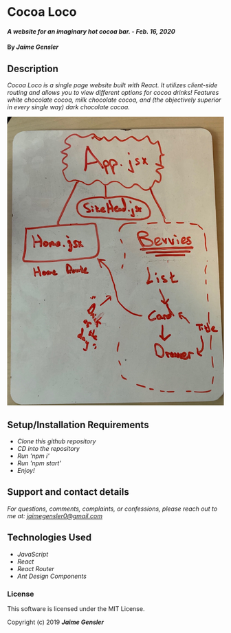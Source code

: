 # Cocoa Loco

#### _A website for an imaginary hot cocoa bar. - Feb. 16, 2020_

#### By _Jaime Gensler_

## Description

_Cocoa Loco is a single page website built with React. It utilizes client-side routing and allows you to view different options for cocoa drinks! Features white chocolate cocoa, milk chocolate cocoa, and (the objectively superior in every single way) dark chocolate cocoa._

![Structure of the React Components!](component_structure.jpg)

## Setup/Installation Requirements

-   _Clone this github repository_
-   _CD into the repository_
-   _Run 'npm i'_
-   _Run 'npm start'_
-   _Enjoy!_

## Support and contact details

_For questions, comments, complaints, or confessions, please reach out to me at: <jaimegensler0@gmail.com>_

## Technologies Used

-   _JavaScript_
-   _React_
-   _React Router_
-   _Ant Design Components_

### License

This software is licensed under the MIT License.

Copyright (c) 2019 **_Jaime Gensler_**
